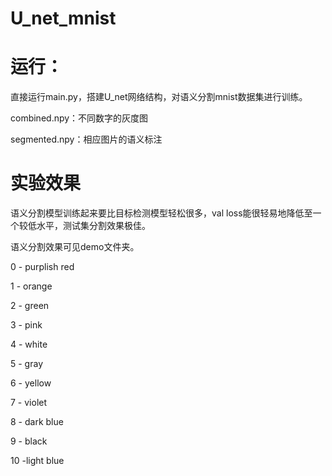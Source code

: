 # U_net_mnist

# 运行：

直接运行main.py，搭建U_net网络结构，对语义分割mnist数据集进行训练。

combined.npy：不同数字的灰度图

segmented.npy：相应图片的语义标注

# 实验效果

语义分割模型训练起来要比目标检测模型轻松很多，val loss能很轻易地降低至一个较低水平，测试集分割效果极佳。

语义分割效果可见demo文件夹。

0 - purplish red

1 - orange

2 - green

3 - pink

4 - white

5 - gray

6 - yellow

7 - violet

8 - dark blue

9 - black

10 -light blue
